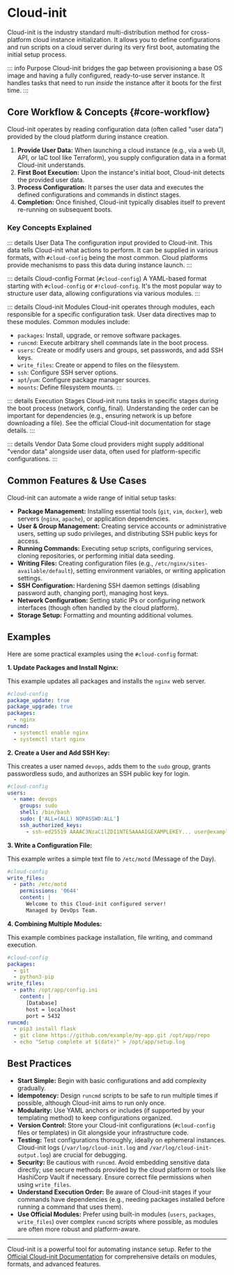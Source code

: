 # Cloud-init <Badge text="Instance Initialization" />

Cloud-init is the industry standard multi-distribution method for cross-platform cloud instance initialization. It allows you to define configurations and run scripts on a cloud server during its very first boot, automating the initial setup process.

::: info Purpose
Cloud-init bridges the gap between provisioning a base OS image and having a fully configured, ready-to-use server instance. It handles tasks that need to run *inside* the instance after it boots for the first time.
:::

## Core Workflow & Concepts {#core-workflow}

Cloud-init operates by reading configuration data (often called "user data") provided by the cloud platform during instance creation.

1.  **Provide User Data:** When launching a cloud instance (e.g., via a web UI, API, or IaC tool like Terraform), you supply configuration data in a format Cloud-init understands.
2.  **First Boot Execution:** Upon the instance's initial boot, Cloud-init detects the provided user data.
3.  **Process Configuration:** It parses the user data and executes the defined configurations and commands in distinct stages.
4.  **Completion:** Once finished, Cloud-init typically disables itself to prevent re-running on subsequent boots.

### Key Concepts Explained

::: details User Data
The configuration input provided to Cloud-init. This data tells Cloud-init what actions to perform. It can be supplied in various formats, with `#cloud-config` being the most common. Cloud platforms provide mechanisms to pass this data during instance launch.
:::

::: details Cloud-config Format (`#cloud-config`) <Badge type="tip" text="YAML" />
A YAML-based format starting with `#cloud-config` or `#!cloud-config`. It's the most popular way to structure user data, allowing configurations via various modules.
:::

::: details Cloud-init Modules
Cloud-init operates through modules, each responsible for a specific configuration task. User data directives map to these modules. Common modules include:
*   `packages`: Install, upgrade, or remove software packages.
*   `runcmd`: Execute arbitrary shell commands late in the boot process.
*   `users`: Create or modify users and groups, set passwords, and add SSH keys.
*   `write_files`: Create or append to files on the filesystem.
*   `ssh`: Configure SSH server options.
*   `apt`/`yum`: Configure package manager sources.
*   `mounts`: Define filesystem mounts.
:::

::: details Execution Stages
Cloud-init runs tasks in specific stages during the boot process (network, config, final). Understanding the order can be important for dependencies (e.g., ensuring network is up before downloading a file). See the official Cloud-init documentation for stage details.
:::

::: details Vendor Data
Some cloud providers might supply additional "vendor data" alongside user data, often used for platform-specific configurations.
:::

## Common Features & Use Cases

Cloud-init can automate a wide range of initial setup tasks:

- **Package Management:** Installing essential tools (`git`, `vim`, `docker`), web servers (`nginx`, `apache`), or application dependencies.
- **User & Group Management:** Creating service accounts or administrative users, setting up sudo privileges, and distributing SSH public keys for access.
- **Running Commands:** Executing setup scripts, configuring services, cloning repositories, or performing initial data seeding.
- **Writing Files:** Creating configuration files (e.g., `/etc/nginx/sites-available/default`), setting environment variables, or writing application settings.
- **SSH Configuration:** Hardening SSH daemon settings (disabling password auth, changing port), managing host keys.
- **Network Configuration:** Setting static IPs or configuring network interfaces (though often handled by the cloud platform).
- **Storage Setup:** Formatting and mounting additional volumes.

## Examples

Here are some practical examples using the `#cloud-config` format:

**1. Update Packages and Install Nginx:**

This example updates all packages and installs the `nginx` web server.

````yaml
#cloud-config
package_update: true
package_upgrade: true
packages:
  - nginx
runcmd:
  - systemctl enable nginx
  - systemctl start nginx
````

**2. Create a User and Add SSH Key:**

This creates a user named `devops`, adds them to the `sudo` group, grants passwordless sudo, and authorizes an SSH public key for login.

````yaml
#cloud-config
users:
  - name: devops
    groups: sudo
    shell: /bin/bash
    sudo: ['ALL=(ALL) NOPASSWD:ALL']
    ssh_authorized_keys:
      - ssh-ed25519 AAAAC3NzaC1lZDI1NTE5AAAAIGEXAMPLEKEY... user@example.com
````

**3. Write a Configuration File:**

This example writes a simple text file to `/etc/motd` (Message of the Day).

````yaml
#cloud-config
write_files:
  - path: /etc/motd
    permissions: '0644'
    content: |
      Welcome to this Cloud-init configured server!
      Managed by DevOps Team.
````

**4. Combining Multiple Modules:**

This example combines package installation, file writing, and command execution.

````yaml
#cloud-config
packages:
  - git
  - python3-pip
write_files:
  - path: /opt/app/config.ini
    content: |
      [Database]
      host = localhost
      port = 5432
runcmd:
  - pip3 install flask
  - git clone https://github.com/example/my-app.git /opt/app/repo
  - echo "Setup complete at $(date)" > /opt/app/setup.log
````

## Best Practices

- **Start Simple:** Begin with basic configurations and add complexity gradually.
- **Idempotency:** Design `runcmd` scripts to be safe to run multiple times if possible, although Cloud-init aims to run only once.
- **Modularity:** Use YAML anchors or includes (if supported by your templating method) to keep configurations organized.
- **Version Control:** Store your Cloud-init configurations (`#cloud-config` files or templates) in Git alongside your infrastructure code.
- **Testing:** Test configurations thoroughly, ideally on ephemeral instances. Cloud-init logs (`/var/log/cloud-init.log` and `/var/log/cloud-init-output.log`) are crucial for debugging.
- **Security:** Be cautious with `runcmd`. Avoid embedding sensitive data directly; use secure methods provided by the cloud platform or tools like HashiCorp Vault if necessary. Ensure correct file permissions when using `write_files`.
- **Understand Execution Order:** Be aware of Cloud-init stages if your commands have dependencies (e.g., needing packages installed before running a command that uses them).
- **Use Official Modules:** Prefer using built-in modules (`users`, `packages`, `write_files`) over complex `runcmd` scripts where possible, as modules are often more robust and platform-aware.

---

Cloud-init is a powerful tool for automating instance setup. Refer to the [Official Cloud-init Documentation](https://cloudinit.readthedocs.io/) for comprehensive details on modules, formats, and advanced features.